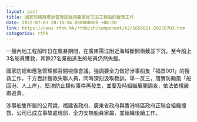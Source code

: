 ```yaml
---
layout: post
title: 國家防總與應急管理部強調要做好沉沒工程船的搜救工作
date: 2022-07-03 20:18:56.000000000 +08:00
link: https://news.rthk.hk/rthk/ch/component/k2/1656021-20220703.htm
categories: rthk
---
```


一艘內地工程船昨日在風暴期間，在廣東陽江附近海域斷開兩截並下沉，至今船上3名船員獲救，其餘27名棄船逃生的船員仍然失蹤。

國家防總和應急管理部召開視像會議，強調要全力做好涉事船隻「福景001」的搜救工作，千方百計搜救失聯人員，同時深刻汲取教訓，舉一反三，落實防颱風「船回港、人上岸」，堅決防止類似事件再發生，並要及時組織展開調查，依法依規嚴肅追責。

涉事船隻所屬的公司說，福建省政府、廣東省政府與香港特區政府正聯合組織搜救，公司已成立事故處理部，全力安撫船員家屬，並組織後續工作。
